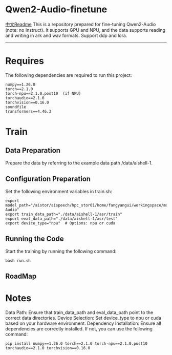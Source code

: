 
# Qwen2-Audio-finetune
[中文Readme](./README_zh.md)
This is a repository prepared for fine-tuning Qwen2-Audio (note: no Instruct). It supports GPU and NPU, and the data supports reading and writing in ark and wav formats. Support ddp and lora.

---

# Requires

The following dependencies are required to run this project:

```plaintext
numpy==1.26.0  
torch==2.1.0  
torch-npu==2.1.0.post10  (if NPU)
torchaudio==2.1.0  
torchvision==0.16.0  
soundfile  
transformers==4.46.3
```
# Train
## Data Preparation
Prepare the data by referring to the example data path /data/aishell-1.
## Configuration Preparation
Set the following environment variables in train.sh:
```
export model_path="/aistor/aispeech/hpc_stor01/home/fangyangui/workingspace/model/Qwen2-Audio"  
export train_data_path="./data/aishell-1/asr/train"  
export eval_data_path="./data/aishell-1/asr/test"  
export device_type="npu"  # Options: npu or cuda  
```
## Running the Code
Start the training by running the following command:
```
bash run.sh
```
## RoadMap

# Notes
Data Path: Ensure that train_data_path and eval_data_path point to the correct data directories.
Device Selection: Set device_type to npu or cuda based on your hardware environment.
Dependency Installation: Ensure all dependencies are correctly installed. If not, you can use the following command:
```
pip install numpy==1.26.0 torch==2.1.0 torch-npu==2.1.0.post10 torchaudio==2.1.0 torchvision==0.16.0
```
